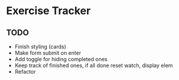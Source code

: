 # Exercise Tracker

## TODO

- Finish styling (cards)
- Make form submit on enter
- Add toggle for hiding completed ones
- Keep track of finished ones, if all done reset watch, display elem
- Refactor

